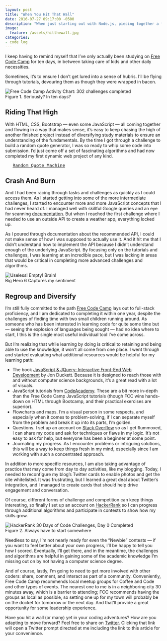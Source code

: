 ```yaml
---
layout: post
title: "When You Hit That Wall"
date: 2016-07-27 09:17:00 -0500
description: "When just starting out with Node.js, piecing together a front- and back-end and successfully deploying the app can be a bit intimidating. A great way to get your feet wet working with Node.js and deploying to Heroku without having a front-end to deal with is by making a Twitter bot. Not only are they incredibly fun, but because they're only logic, they make a great stepping stone to bigger projects."
image:
  feature: /assets/hitthewall.jpg
categories:
- code log
---
```

I keep having to remind myself that I’ve only actually been studying on [Free Code Camp](https://freecodecamp.com) for ten days, in between taking care of kids and other daily necessities.

Sometimes, it’s to ensure I don’t get lured into a sense of hubris. I’ll be flying through tutorials, devouring them as though they were wrapped in bacon.

<!--more-->

![Free Code Camp Activity Chart: 302 challenges completed](http://chazonabaum.com/images/freecodecampprogress.PNG)  
Figure 1. Seriously? In ten days?

## Riding That High ##

With HTML, CSS, Bootstrap — even some JavaScript — all coming together and flowing in a way that makes sense, it’s easy to keep chasing the high of another finished project instead of diversifying study materials to ensure an understanding of the fundamentals. By the time I got through a challenge to build a random quote generator, I was so ready to whip some code into submission. I’d just come off a set of fascinating algorithms and had now completed my first dynamic web project of any kind.

<pre class="codepen" data-height="734" data-type="result" data-href="EyLoOv" data-user="chznbaum" data-safe="true"> <code> </code> <a href="https://codepen.io/chznbaum/pen/EyLoOv/">Random Quote Machine</a> </pre>
<script src="https://production-assets.codepen.io/assets/embed/ei.js"> </script>

## Crash And Burn ##

And I had been racing through tasks and challenges as quickly as I could access them. As I started getting into some of the more intermediate challenges, I started to encounter more and more JavaScript concepts that I had never heard of. I managed well with skillful Google queries and an eye for scanning [documentation](https://developer.mozilla.org/en-US/docs/Web/JavaScript/Reference). But when I reached the first challenge where I needed to use an outside API to create a weather app, everything locked up.

As I poured through documentation about the recommended API, I could not make sense of how I was supposed to actually use it. And it hit me that I didn’t understand how to implement the API because I didn’t understand enough of the underlying JavaScript. By focusing only on the tutorials and challenges, I was learning at an incredible pace, but I was lacking in areas that would be critical in completing more advanced challenges and algorithms.

![Useless! Empty! Brain!](http://chazonabaum.com/images/uselessemptybrain.gif)  
Big Hero 6 Captures my sentiment

## Regroup and Diversify ##

I’m still fully committed to the path [Free Code Camp](https://freecodecamp.com) lays out to full-stack proficiency, and I am dedicated to completing it within one year, despite the challenges of finding time with two small children running around. As someone who has been interested in learning code for quite some time but — seeing the explosion of languages being sought — had no idea where to start, I this is the single most useful individual tool I’ve come across.

But I’m realizing that while learning by doing is critical to retaining and being able to use the knowledge, it won’t all come from one place. I went through and started evaluating what additional resources would be helpful for my learning path:
*  The book [JavaScript &amp; JQuery: Interactive Front-End Web Development](http://javascriptbook.com/) by Jon Duckett. Because it is designed to reach those with and without computer science backgrounds, it’s a great read with a lot of visuals.
*  JavaScript tutorials from [CodeAcademy](https://www.codecademy.com/learn/javascript). These are a bit more in-depth than the Free Code Camp JavaScript tutorials (though FCC wins hands-down on HTML through Bootcamp, and their practical exercises are superior).
*  Flowcharts and maps. I’m a visual person in some respects, and especially when it comes to problem-solving, if I can separate myself from the problem and break it up into its parts, I’m golden.
*  Questions. I set up an account on [Stack Overflow](https://stackoverflow.com/) so as I get flummoxed, I can share my code and ask for techniques or flaws in my logic. It’s not easy to ask for help, but everyone has been a beginner at some point.
*  Journaling my progress. As I encounter problems or intriguing solutions, this will be a way to keep things fresh in my mind, especially since I am working with such a concentrated approach.

In addition to more specific resources, I am also taking advantage of practice that may come from day to day activities, like my blogging. Today, I needed to reconfigure my blog’s Twitter cards to enable photos and get the site whitelisted. It was frustrating, but I learned a great deal about Twitter’s integration, and I managed to create cards that should help drive engagement and conversation.

Of course, different forms of challenge and competition can keep things interesting, so finally I set up an account on [HackerRank](https://hackerrank.com) so I can progress through additional algorithms and participate in contests to show how my skills grow.

![HackerRank 30 Days of Code Challenges, Day 0 Completed](http://chazonabaum.com/images/hackerrankday0.PNG)  
Figure 2. Always have to start somewhere

Needless to say, I’m not nearly ready for even the “Newbie” contests — if you want to feel better about your own progress, I’ll be happy to tell you how I scored. Eventually, I’ll get there, and in the meantime, the challenges and algorithms are helpful in gaining some of the academic knowledge I’m missing out on by not having a computer science degree.

And of course, lastly, I’m going to need to get more involved with other coders: share, comment, and interact as part of a community. Conveniently, Free Code Camp recommends local meetup groups for Coffee and Code and other types of events. The nearest one to me is in a neighboring city 30 minutes away, which is a barrier to attending; FCC recommends having the groups as local as possible, so setting one up for my town will probably be on the docket for tomorrow or the next day. And that’ll provide a great opportunity for some leadership experience.

Have you hit a wall (or many) yet in your coding adventures? How are you adapting to move forward? Feel free to share on [Twitter](https://twitter.com/intent/tweet?text=%40chznbaum&url=http%3A%2F%2Fmernmom.com%2F2016%2F07%2F27%2Fwhen-you-hit-that-wall.html). Clicking that link will open a Twitter prompt directed at me including the link to this article for your convenience.